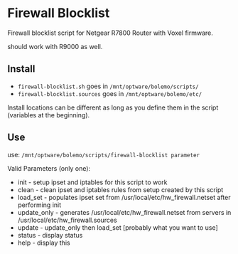 # Firewall Blocklist
Firewall blocklist script for Netgear R7800 Router with Voxel firmware.

should work with R9000 as well.

## Install
* `firewall-blocklist.sh` goes in `/mnt/optware/bolemo/scripts/`
* `firewall-blocklist.sources` goes in `/mnt/optware/bolemo/etc/`

Install locations can be different as long as you define them in the script (variables at the beginning).

## Use
use: `/mnt/optware/bolemo/scripts/firewall-blocklist parameter`

Valid Parameters (only one):
* init        - setup ipset and iptables for this script to work
* clean       - clean ipset and iptables rules from setup created by this script
* load_set    - populates ipset set from /usr/local/etc/hw_firewall.netset after performing init
* update_only - generates /usr/local/etc/hw_firewall.netset from servers in /usr/local/etc/hw_firewall.sources
* update      - update_only then load_set [probably what you want to use]
* status      - display status
* help        - display this
